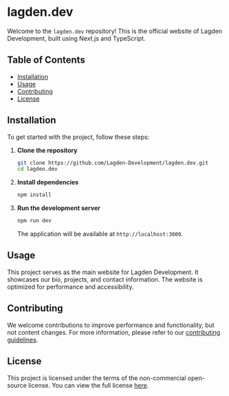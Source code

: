 # lagden.dev

Welcome to the `lagden.dev` repository! This is the official website of Lagden Development, built using Next.js and TypeScript.

## Table of Contents

- [Installation](#installation)
- [Usage](#usage)
- [Contributing](#contributing)
- [License](#license)

## Installation

To get started with the project, follow these steps:

1. **Clone the repository**

   ```bash
   git clone https://github.com/Lagden-Development/lagden.dev.git
   cd lagden.dev
   ```

2. **Install dependencies**

   ```bash
   npm install
   ```

3. **Run the development server**
   ```bash
   npm run dev
   ```
   The application will be available at `http://localhost:3000`.

## Usage

This project serves as the main website for Lagden Development. It showcases our bio, projects, and contact information. The website is optimized for performance and accessibility.

## Contributing

We welcome contributions to improve performance and functionality, but not content changes. For more information, please refer to our [contributing guidelines](https://github.com/Lagden-Development/.github/blob/main/CONTRIBUTING.md).

## License

This project is licensed under the terms of the non-commercial open-source license. You can view the full license [here](https://github.com/zachlagden/zachlagden/blob/main/LICENCE).
